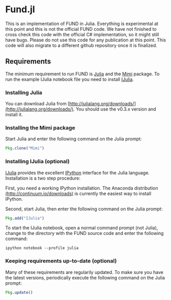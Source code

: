 # Fund.jl

This is an implementation of FUND in Julia. Everything is experimental at this point and this is not the official FUND code. We have not finished to cross check this code with the official C# implementation, so it might still have bugs. Please do not use this code for any publication at this point. This code will also migrate to a different github repository once it is finalized.

## Requirements

The minimum requirement to run FUND is [Julia](http://julialang.org/) and the [Mimi](https://github.com/davidanthoff/Mimi.jl) package. To run the example IJulia notebook file you need to install [IJulia](https://github.com/JuliaLang/IJulia.jl).

### Installing Julia

You can download Julia from [http://julialang.org/downloads/](http://julialang.org/downloads/). You should use the v0.3.x version and install it.

### Installing the Mimi package

Start Julia and enter the following command on the Julia prompt:

````jl
Pkg.clone("Mimi")
````

### Installing IJulia (optional)

[IJulia](https://github.com/JuliaLang/IJulia.jl) provides the excellent [IPython](http://ipython.org/) interface for the Julia language. Installation is a two step procedure:

First, you need a working IPython installation. The Anaconda distribution [(http://continuum.io/downloads)](http://continuum.io/downloads) is currently the easiest way to install IPython.

Second, start Julia, then enter the following command on the Julia prompt:

````jl
Pkg.add("IJulia")
````

To start the IJulia notebook, open a normal command prompt (not Julia), change to the directory with the FUND source code and enter the following command:

````
ipython notebook --profile julia
````


### Keeping requirements up-to-date (optional)

Many of these requirements are regularily updated. To make sure you have the latest versions, periodically execute the following command on the Julia prompt:

````jl
Pkg.update()
````
